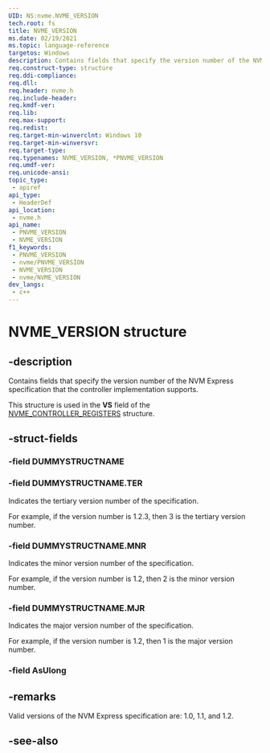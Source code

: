 ```yaml
---
UID: NS:nvme.NVME_VERSION
tech.root: fs
title: NVME_VERSION
ms.date: 02/19/2021
ms.topic: language-reference
targetos: Windows
description: Contains fields that specify the version number of the NVM Express specification that the controller implementation supports.
req.construct-type: structure
req.ddi-compliance: 
req.dll: 
req.header: nvme.h
req.include-header: 
req.kmdf-ver: 
req.lib: 
req.max-support: 
req.redist: 
req.target-min-winverclnt: Windows 10
req.target-min-winversvr: 
req.target-type: 
req.typenames: NVME_VERSION, *PNVME_VERSION
req.umdf-ver: 
req.unicode-ansi: 
topic_type:
 - apiref
api_type:
 - HeaderDef
api_location:
 - nvme.h
api_name:
 - PNVME_VERSION
 - NVME_VERSION
f1_keywords:
 - PNVME_VERSION
 - nvme/PNVME_VERSION
 - NVME_VERSION
 - nvme/NVME_VERSION
dev_langs:
 - c++
---
```


# NVME_VERSION structure


## -description

Contains fields that specify the version number of the NVM Express specification that the controller implementation supports.

This structure is used in the **VS** field of the [NVME_CONTROLLER_REGISTERS](ns-nvme-nvme_controller_registers.md) structure.

## -struct-fields

### -field DUMMYSTRUCTNAME

### -field DUMMYSTRUCTNAME.TER

Indicates the tertiary version number of the specification.

For example, if the version number is 1.2.3, then 3 is the tertiary version number.

### -field DUMMYSTRUCTNAME.MNR

Indicates the minor version number of the specification.

For example, if the version number is 1.2, then 2 is the minor version number.

### -field DUMMYSTRUCTNAME.MJR

Indicates the major version number of the specification.

For example, if the version number is 1.2, then 1 is the major version number.

### -field AsUlong

## -remarks

Valid versions of the NVM Express specification are: 1.0, 1.1, and 1.2.

## -see-also

